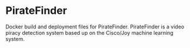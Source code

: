 # PirateFinder

Docker build and deployment files for PirateFinder.  PirateFinder is a video piracy detection system based up on the Cisco/Joy machine learning system.

